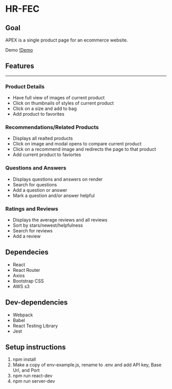 # **HR-FEC**

## Goal
APEX is a single product page for an ecommerce website.

Demo
[!Demo](https://media.giphy.com/media/8chl05WOIRycGOVmxA/giphy.gif)


## Features
_______________________________________________________

### Product Details
- Have full view of images of current product
- Click on thumbnails of styles of current product
- Click on a size and add to bag
- Add product to favorites

### Recommendations/Related Products
- Displays all realted products
- Click on image and modal opens to compare current product
- Click on a recommend image and redirects the page to that product
- Add current product to faviortes

### Questions and Answers
- Displays questions and answers on render
- Search for questions
- Add a question or answer
- Mark a question and/or answer helpful

### Ratings and Reviews
- Displays the average reviews and all reviews
- Sort by stars/newest/helpfulness
- Search for reviews
- Add a review


## Dependecies
- React
- React Router
- Axios
- Bootstrap CSS
- AWS s3

## Dev-dependencies
- Webpack
- Babel
- React Testing Library
- Jest

## Setup instructions
1. npm install
2. Make a copy of env-example.js, rename to .env and add API key, Base Url, and Port
3. npm run react-dev
4. npm run server-dev
